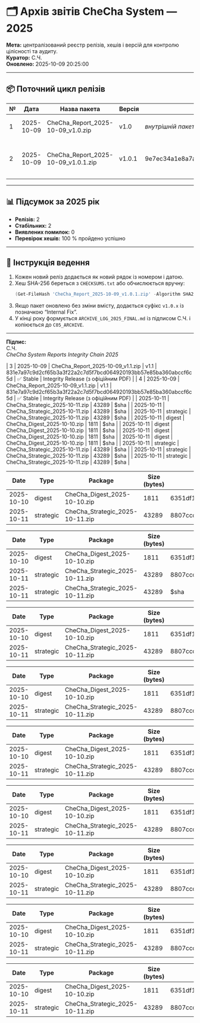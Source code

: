 # 🗂️ Архів звітів CheCha System — 2025
**Мета:** централізований реєстр релізів, хешів і версій для контролю цілісності та аудиту.  
**Куратор:** С.Ч.  
**Оновлено:** 2025-10-09 20:25:00  

---

## 📦 Поточний цикл релізів
| № | Дата | Назва пакета | Версія | Хеш SHA-256 | Статус | Примітки |
|---|------|---------------|---------|--------------|---------|-----------|
| 1 | 2025-10-09 | CheCha_Report_2025-10-09_v1.0.zip | v1.0 | *внутрішній пакет, інтеграція з Verify-ReportIntegrity.ps1* | ✅ Stable | Початковий стабільний реліз циклу |
| 2 | 2025-10-09 | CheCha_Report_2025-10-09_v1.0.1.zip | v1.0.1 | 9e7ec34a1e8a7a7a49e4dfd6923b2584b33192725959a309a26ac674e3c4f6fc | ✅ Stable | Додано VERSION.txt із метаданими пакета |

---

## 📊 Підсумок за 2025 рік
- **Релізів:** 2  
- **Стабільних:** 2  
- **Виявлених помилок:** 0  
- **Перевірок хешів:** 100 % пройдено успішно  

---

## 🧭 Інструкція ведення
1. Кожен новий реліз додається як новий рядок із номером і датою.  
2. Хеш SHA-256 береться з `CHECKSUMS.txt` або обчислюється вручну:
   ```powershell
   (Get-FileHash 'CheCha_Report_2025-10-09_v1.0.1.zip' -Algorithm SHA256).Hash
   ```
3. Якщо пакет оновлено без зміни вмісту, додається суфікс `v1.0.x` із позначкою “Internal Fix”.
4. У кінці року формується `ARCHIVE_LOG_2025_FINAL.md` із підписом С.Ч. і копіюється до `C05_ARCHIVE`.

---

**Підпис:**  
С.Ч.  
*CheCha System Reports Integrity Chain 2025*

| 3 | 2025-10-09 | CheCha_Report_2025-10-09_v1.1.zip | v1.1 | 831e7a97c9d2cf65b3a3f22a2c7d5f7bcd064920193bb57e85ba360abccf6c5d | ✅ Stable | Integrity Release (з офіційним PDF) |
| 4 | 2025-10-09 | CheCha_Report_2025-10-09_v1.1.zip | v1.1 | 831e7a97c9d2cf65b3a3f22a2c7d5f7bcd064920193bb57e85ba360abccf6c5d | ✅ Stable | Integrity Release (з офіційним PDF) |
| 2025-10-11 | CheCha_Strategic_2025-10-11.zip | 43289 | $sha |
| 2025-10-11 | CheCha_Strategic_2025-10-11.zip | 43289 | $sha |
| 2025-10-11 | strategic | CheCha_Strategic_2025-10-11.zip | 43289 | $sha |
| 2025-10-11 | digest | CheCha_Digest_2025-10-10.zip | 1811 | $sha |
| 2025-10-11 | digest | CheCha_Digest_2025-10-10.zip | 1811 | $sha |
| 2025-10-11 | digest | CheCha_Digest_2025-10-10.zip | 1811 | $sha |
| 2025-10-11 | digest | CheCha_Digest_2025-10-10.zip | 1811 | $sha |
| 2025-10-11 | strategic | CheCha_Strategic_2025-10-11.zip | 43289 | $sha |
| 2025-10-11 | strategic | CheCha_Strategic_2025-10-11.zip | 43289 | $sha |
| 2025-10-11 | strategic | CheCha_Strategic_2025-10-11.zip | 43289 | $sha |

| Date       | Type      | Package                               | Size (bytes) | SHA256 |
|------------|-----------|----------------------------------------|--------------|--------|
| 2025-10-10 | digest | CheCha_Digest_2025-10-10.zip | 1811 | 6351df130decb50cafab0b0168b6e03fffd344794e2f850a5a466380ab547061 |
| 2025-10-11 | strategic | CheCha_Strategic_2025-10-11.zip | 43289 | 8807cccec2a7e0e206835bcf31b7aff1071974b72cda5ad644c7a798c024141d |

| Date       | Type      | Package                               | Size (bytes) | SHA256 |
|------------|-----------|----------------------------------------|--------------|--------|
| 2025-10-10 | digest | CheCha_Digest_2025-10-10.zip | 1811 | 6351df130decb50cafab0b0168b6e03fffd344794e2f850a5a466380ab547061 |
| 2025-10-11 | strategic | CheCha_Strategic_2025-10-11.zip | 43289 | 8807cccec2a7e0e206835bcf31b7aff1071974b72cda5ad644c7a798c024141d |
| 2025-10-11 | strategic | CheCha_Strategic_2025-10-11.zip | 43289 | $sha |

| Date       | Type      | Package                               | Size (bytes) | SHA256 |
|------------|-----------|----------------------------------------|--------------|--------|
| 2025-10-10 | digest | CheCha_Digest_2025-10-10.zip | 1811 | 6351df130decb50cafab0b0168b6e03fffd344794e2f850a5a466380ab547061 |
| 2025-10-11 | strategic | CheCha_Strategic_2025-10-11.zip | 43289 | 8807cccec2a7e0e206835bcf31b7aff1071974b72cda5ad644c7a798c024141d |

| Date       | Type      | Package                               | Size (bytes) | SHA256 |
|------------|-----------|----------------------------------------|--------------|--------|
| 2025-10-10 | digest | CheCha_Digest_2025-10-10.zip | 1811 | 6351df130decb50cafab0b0168b6e03fffd344794e2f850a5a466380ab547061 |
| 2025-10-11 | strategic | CheCha_Strategic_2025-10-11.zip | 43289 | 8807cccec2a7e0e206835bcf31b7aff1071974b72cda5ad644c7a798c024141d |

| Date       | Type      | Package                               | Size (bytes) | SHA256 |
|------------|-----------|----------------------------------------|--------------|--------|
| 2025-10-10 | digest | CheCha_Digest_2025-10-10.zip | 1811 | 6351df130decb50cafab0b0168b6e03fffd344794e2f850a5a466380ab547061 |
| 2025-10-11 | strategic | CheCha_Strategic_2025-10-11.zip | 43289 | 8807cccec2a7e0e206835bcf31b7aff1071974b72cda5ad644c7a798c024141d |

| Date       | Type      | Package                               | Size (bytes) | SHA256 |
|------------|-----------|----------------------------------------|--------------|--------|
| 2025-10-10 | digest | CheCha_Digest_2025-10-10.zip | 1811 | 6351df130decb50cafab0b0168b6e03fffd344794e2f850a5a466380ab547061 |
| 2025-10-11 | strategic | CheCha_Strategic_2025-10-11.zip | 43289 | 8807cccec2a7e0e206835bcf31b7aff1071974b72cda5ad644c7a798c024141d |

| Date       | Type      | Package                               | Size (bytes) | SHA256 |
|------------|-----------|----------------------------------------|--------------|--------|
| 2025-10-10 | digest | CheCha_Digest_2025-10-10.zip | 1811 | 6351df130decb50cafab0b0168b6e03fffd344794e2f850a5a466380ab547061 |
| 2025-10-11 | strategic | CheCha_Strategic_2025-10-11.zip | 43289 | 8807cccec2a7e0e206835bcf31b7aff1071974b72cda5ad644c7a798c024141d |

| Date       | Type      | Package                               | Size (bytes) | SHA256 |
|------------|-----------|----------------------------------------|--------------|--------|
| 2025-10-10 | digest | CheCha_Digest_2025-10-10.zip | 1811 | 6351df130decb50cafab0b0168b6e03fffd344794e2f850a5a466380ab547061 |
| 2025-10-11 | strategic | CheCha_Strategic_2025-10-11.zip | 43289 | 8807cccec2a7e0e206835bcf31b7aff1071974b72cda5ad644c7a798c024141d |

| Date       | Type      | Package                               | Size (bytes) | SHA256 |
|------------|-----------|----------------------------------------|--------------|--------|
| 2025-10-10 | digest | CheCha_Digest_2025-10-10.zip | 1811 | 6351df130decb50cafab0b0168b6e03fffd344794e2f850a5a466380ab547061 |
| 2025-10-11 | strategic | CheCha_Strategic_2025-10-11.zip | 43289 | 8807cccec2a7e0e206835bcf31b7aff1071974b72cda5ad644c7a798c024141d |
